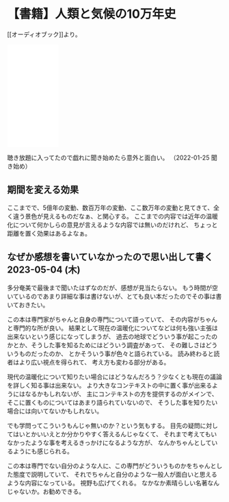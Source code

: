 # 【書籍】人類と気候の10万年史

[[オーディオブック]]より。

<iframe style="width:120px;height:240px;" marginwidth="0" marginheight="0" scrolling="no" frameborder="0" src="//rcm-fe.amazon-adsystem.com/e/cm?lt1=_blank&bc1=000000&IS2=1&bg1=FFFFFF&fc1=000000&lc1=0000FF&t=karino203-22&language=en_US&o=9&p=8&l=as4&m=amazon&f=ifr&ref=as_ss_li_til&asins=B06X6H7RPS&linkId=39eb2476c5ff2d48dd814c8dc80a7662"></iframe>

聴き放題に入ってたので戯れに聞き始めたら意外と面白い。 （2022-01-25 聞き始め）

## 期間を変える効果

ここまでで、5億年の変動、数百万年の変動、ここ数万年の変動と見てきて、全く違う景色が見えるものだなぁ、と関心する。
ここまでの内容では近年の温暖化について何かしらの意見が言えるような内容では無いのだけれど、
ちょっと距離を置く効果はあるよなぁ。

## なぜか感想を書いていなかったので思い出して書く 2023-05-04 (木)

多分奄美で最後まで聞いたはずなのだが、感想が見当たらない。
もう時間が空いているのであまり詳細な事は書けないが、とても良い本だったのでその事は書いておきたい。

この本は専門家がちゃんと自身の専門について語っていて、
その内容がちゃんと専門的な所が良い。
結果として現在の温暖化についてなどは何も強い主張は出来ないという感じになってしまうが、
過去の地球でどういう事が起こったのかとか、そうした事を知るためにはどういう調査があって、
その難しさはどういうものだったのか、
とかそういう事が色々と語られている。
読み終わると読者はより広い視点を得られて、
考え方も変わる部分がある。

現代の温暖化について知りたい場合にはどうなんだろう？少なくとも現在の議論を詳しく知る事は出来ない。
より大きなコンテキストの中に置く事が出来るようにはなるかもしれないが、
主にコンテキストの方を提供するのがメインで、そこに置くものについてはあまり語られていないので、
そうした事を知りたい場合には向いてないかもしれない。

でも学問ってこういうもんじゃ無いのか？という気もする。
目先の疑問に対してはいとかいいえとか分かりやすく答えるんじゃなくて、
それまで考えてもいなかったような事を考えるきっかけになるような方が、
なんかちゃんとしているようにも感じられる。

この本は専門でない自分のような人に、この専門がどういうものかをちゃんとした態度で説明していて、
それでちゃんと自分のような一般人が面白いと思えるような内容になっている。
視野も広げてくれる。
なかなか素晴らしい名著なんじゃないか。お勧めできる。